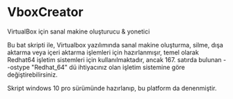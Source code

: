# VboxCreator
VirtualBox için sanal makine oluşturucu &amp; yonetici

Bu bat skripti ile, Virtualbox yazılımında sanal makine oluşturma, silme, dışa aktarma veya içeri aktarma işlemleri için hazırlanmışır, 
temel olarak Redhat64 işletim sistemleri için kullanılmaktadır, ancak 167. satırda bulunan --ostype "Redhat_64" dü ihtiyacınız olan işletim sistemine göre değiştirebilirsiniz.

Skript windows 10 pro sürümünde hazırlanıp, bu platform da denenmiştir.
